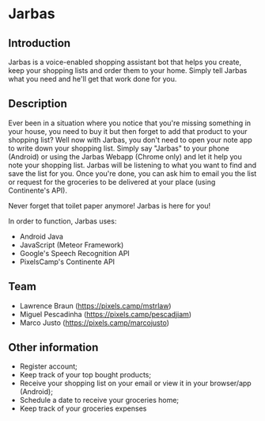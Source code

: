 # Jarbas

## Introduction

Jarbas is a voice-enabled shopping assistant bot that helps you create, keep your shopping lists and order them to your home. Simply tell Jarbas what you need and he'll get that work done for you.

## Description

Ever been in a situation where you notice that you're missing something in your house, you need to buy it but then forget to add that product to your shopping list? Well now with Jarbas, you don't need to open your note app to write down your shopping list. Simply say "Jarbas" to your phone (Android) or using the Jarbas Webapp (Chrome only) and let it help you note your shopping list. Jarbas will be listening to what you want to find and save the list for you. Once you're done, you can ask him to email you the list or request for the groceries to be delivered at your place (using Continente's API). 

Never forget that toilet paper anymore! Jarbas is here for you!

In order to function, Jarbas uses:

* Android Java
* JavaScript (Meteor Framework)
* Google's Speech Recognition API
* PixelsCamp's Continente API

## Team

 * Lawrence Braun (https://pixels.camp/mstrlaw)
 * Miguel Pescadinha (https://pixels.camp/pescadjiam)
 * Marco Justo (https://pixels.camp/marcojusto)

## Other information

* Register account;
* Keep track of your top bought products;
* Receive your shopping list on your email or view it in your browser/app (Android);
* Schedule a date to receive your groceries home;
* Keep track of your groceries expenses
